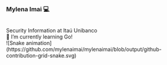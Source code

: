 ### Mylena Imai 💻

<!--
**mylenaimai/mylenaimai** is a ✨ _special_ ✨ repository because its `README.md` (this file) appears on your GitHub profile.

Here are some ideas to get you started:

- 🔭 I’m currently working on ...
- 🌱 I’m currently learning ...
- 👯 I’m looking to collaborate on ...
- 🤔 I’m looking for help with ...
- 💬 Ask me about ...
- 📫 How to reach me: ...
- 😄 Pronouns: ...
- ⚡ Fun fact: ...
-->



   </br>
Security Information at Itaú Unibanco
</br>
🌱 I’m currently learning Go!
</br>
![Snake animation](https://github.com/mylenaimai/mylenaimai/blob/output/github-contribution-grid-snake.svg)

